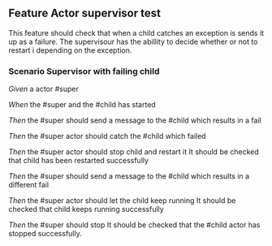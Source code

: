## Feature Actor supervisor test

This feature should check that when a child catches an exception is sends it up as a failure.
The supervisour has the abillity to decide whether or not to restart i depending on the exception.

### Scenario Supervisor with failing child

*Given* a actor #super 

*When* the #super and the #child has started

*Then* the #super should send a message to the #child which results in a fail

*Then* the #super actor should catch the #child which failed 

*Then* the #super actor should stop child and restart it
	It should be checked that child has been restarted successfully

*Then* the #super should send a message to the #child which results in a different fail

*Then* the #super actor should let the child keep running
	It should be checked that child keeps running successfully

*Then* the #super should stop
	It should be checked that the #child actor has stopped successfully.
